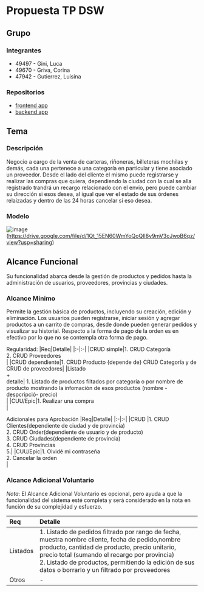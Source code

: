 # Propuesta TP DSW

## Grupo
### Integrantes
* 49497 - Gini, Luca
* 49670 - Griva, Corina
* 47942 - Gutierrez, Luisina
  
### Repositorios
* [frontend app](https://github.com/luisinagutierrez/Desarrollo-front)
* [backend app](https://github.com/luisinagutierrez/Desarrollo-back)

## Tema
### Descripción
Negocio a cargo de la venta de carteras, riñoneras, billeteras mochilas y demás, cada una pertenece a una categoría en particular y tiene asociado un proveedor. Desde el lado del cliente el mismo puede registrarse y realizar las compras que quiera, dependiendo la ciudad con la cual se alla registrado trandrá un recargo relacionado con el envio, pero puede cambiar su dirección si esos desea, al igual que ver el estado de sus órdenes relaizadas y dentro de las 24 horas cancelar si eso desea.

### Modelo
![image](https://github.com/luisinagutierrez/TpDesarrolloGriva-Gutierrez/assets/111407721/703448fe-fde7-48d7-bcbf-3d8be3025000)
(https://drive.google.com/file/d/1Qt_15EN60WmYoQoQII8v9mV3cJwoB6qz/view?usp=sharing)

## Alcance Funcional 
Su funcionalidad abarca desde la gestión de productos y pedidos hasta la administración de usuarios, proveedores, provincias y ciudades.

### Alcance Mínimo
Permite la gestión básica de productos, incluyendo su creación, edición y eliminación. Los usuarios pueden registrarse, iniciar sesión y agregar productos a un carrito de compras, desde donde pueden generar pedidos y visualizar su historial. Respecto a la forma de pago de la orden es en efectivo por lo que no se contempla otra forma de pago.

Regularidad:
|Req|Detalle|
|:-|:-|
|CRUD simple|1. CRUD Categoría<br>2. CRUD  Proveedores<br>|
|CRUD dependiente|1. CRUD Producto {depende de} CRUD Categoría y de CRUD de proveedores|
|Listado<br>+<br>detalle| 1. Listado de productos filtados por categoría o por nombre de producto mostrando la infomación de esos productos (nombre - despcripció- precio)<br> |
|CUU/Epic|1. Realizar una compra<br>|


Adicionales para Aprobación
|Req|Detalle|
|:-|:-|
|CRUD |1. CRUD Clientes(dependiente de ciudad y de provincia)<br>2. CRUD Order(dependiente de usuario y de producto)<br>3. CRUD Ciudades(dependiente de provincia)<br>4. CRUD Provincias<br>5.|
|CUU/Epic|1. Olvidé mi contraseña<br>2. Cancelar la orden<br>|


### Alcance Adicional Voluntario

*Nota*: El Alcance Adicional Voluntario es opcional, pero ayuda a que la funcionalidad del sistema esté completa y será considerado en la nota en función de su complejidad y esfuerzo.

|Req|Detalle|
|:-|:-|
|Listados |1. Listado de pedidos filtrado por rango de fecha, muestra nombre cliente, fecha de pedido,nombre producto, cantidad de producto, precio unitario, precio total (sumando el recargo por provincia)<br>2. Listado de productos, permitiendo la edición de sus datos o borrarlo y un filtrado por proveedores
|Otros|-|

